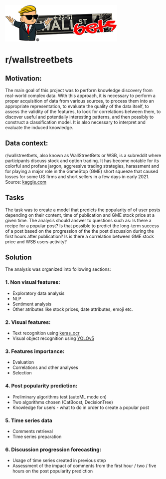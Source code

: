 
![Banner](wsb.png)
# r/wallstreetbets

## Motivation:
The main goal of this project was to perform knowledge discovery from real-world complex data. With this approach, it is necessary to perform a proper acquisition of data from various sources, to process them into an appropriate representation, to evaluate the quality of the data itself, to assess the validity of the features, to look for correlations between them, to discover useful and potentially interesting patterns, and then possibly to construct a classification model. It is also necessary to interpret and evaluate the induced knowledge. 

## Data context:
r/wallstreetbets, also known as WallStreetBets or WSB, is a subreddit where participants discuss stock and option trading. It has become notable for its colorful and profane jargon, aggressive trading strategies, harassment and for playing a major role in the GameStop (GME) short squeeze that caused losses for some US firms and short sellers in a few days in early 2021. Source: [kaggle.com](https://www.kaggle.com/datasets/gpreda/reddit-wallstreetsbets-posts)

## Tasks
The task was to create a model that predicts the popularity of of user posts depending on their content, time of publication and GME stock price at a given time. The analysis should answer to questions such as: Is there a recipe for a popular post? Is that possible to predict the long-term success of a post based on the progression of the the post discussion during the first hours after publication? Is is there a correlation between GME stock price and WSB users activity?

## Solution
The analysis was organized into following sections:
### 1. Non visual features:
- Exploratory data analysis
- NLP
- Sentiment analysis
- Other atributes like stock prices, date attributes, emoji etc.

### 2. Visual features:
- Text recognition using [keras_ocr](https://github.com/faustomorales/keras-ocr)
- Visual object recognition using [YOLOv5](https://github.com/ultralytics/yolov5)

### 3. Features importance:
- Evaluation
- Correlations and other analyses
- Selection

### 4. Post popularity prediction:
- Preliminary algorithms test (autoML mode on) 
- Two algorithms chosen (CatBoost, DecisionTree)
- Knowledge for users - what to do in order to create a popular post

### 5. Time series data
- Comments retrieval
- Time series preparation

### 6. Discussion progression forecasting:
- Usage of time series created in previous step
- Assessment of the impact of comments from the first hour / two / five hours on the post popularity prediction